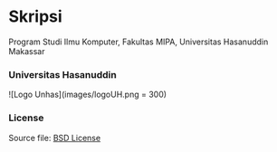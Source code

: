 # Skripsi
Program Studi Ilmu Komputer, Fakultas MIPA, Universitas Hasanuddin Makassar


### Universitas Hasanuddin
![Logo Unhas](images/logoUH.png = 300)

### License
Source file: [BSD License](https://github.com/dirsulaiman/Skripsi/blob/master/LICENSE)
